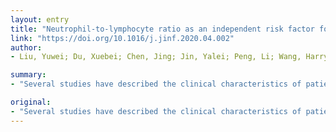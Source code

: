 ```yaml
---
layout: entry
title: "Neutrophil-to-lymphocyte ratio as an independent risk factor for mortality in hospitalized patients with COVID-19"
link: "https://doi.org/10.1016/j.jinf.2020.04.002"
author:
- Liu, Yuwei; Du, Xuebei; Chen, Jing; Jin, Yalei; Peng, Li; Wang, Harry H. X.; Luo, Mingqi; Chen, Ling; Zhao, Yan

summary:
- "Several studies have described the clinical characteristics of patients with novel coronavirus (SARS-CoV-2)-infected pneumonia (COVID-19), indicating severe patients tended to have higher neutrophil to lymphocyte ratio (NLR) Whether baseline NLR could be an independent predictor of in-hospital death remains to be investigated. Whether NLR can be a predictor, a study will be carried out in China. The study is expected to be conducted by the end of the year. Clinical characteristics of COVID-infective patients. study. Study."

original:
- "Several studies have described the clinical characteristics of patients with novel coronavirus (SARS-CoV-2)-infected pneumonia (COVID-19), indicating severe patients tended to have higher neutrophil to lymphocyte ratio (NLR). Whether baseline NLR could be an independent predictor of in-hospital death in Chinese COVID-19 patients remains to be investigated."
---
```



